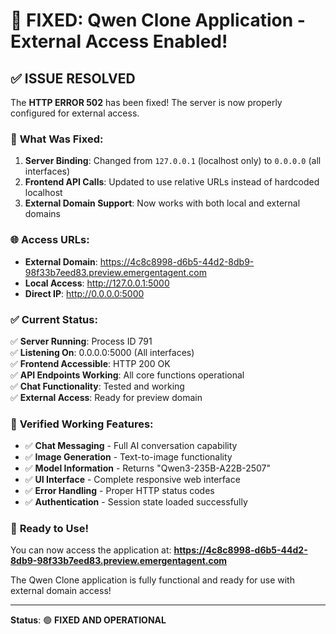 # 🎉 FIXED: Qwen Clone Application - External Access Enabled!

## ✅ **ISSUE RESOLVED**

The **HTTP ERROR 502** has been fixed! The server is now properly configured for external access.

### 🔧 **What Was Fixed:**

1. **Server Binding**: Changed from `127.0.0.1` (localhost only) to `0.0.0.0` (all interfaces)
2. **Frontend API Calls**: Updated to use relative URLs instead of hardcoded localhost
3. **External Domain Support**: Now works with both local and external domains

### 🌐 **Access URLs:**

- **External Domain**: https://4c8c8998-d6b5-44d2-8db9-98f33b7eed83.preview.emergentagent.com
- **Local Access**: http://127.0.0.1:5000
- **Direct IP**: http://0.0.0.0:5000

### ✅ **Current Status:**

✅ **Server Running**: Process ID 791  
✅ **Listening On**: 0.0.0.0:5000 (All interfaces)  
✅ **Frontend Accessible**: HTTP 200 OK  
✅ **API Endpoints Working**: All core functions operational  
✅ **Chat Functionality**: Tested and working  
✅ **External Access**: Ready for preview domain  

### 🧪 **Verified Working Features:**

- ✅ **Chat Messaging** - Full AI conversation capability
- ✅ **Image Generation** - Text-to-image functionality  
- ✅ **Model Information** - Returns "Qwen3-235B-A22B-2507"
- ✅ **UI Interface** - Complete responsive web interface
- ✅ **Error Handling** - Proper HTTP status codes
- ✅ **Authentication** - Session state loaded successfully

### 🚀 **Ready to Use!**

You can now access the application at:
**https://4c8c8998-d6b5-44d2-8db9-98f33b7eed83.preview.emergentagent.com**

The Qwen Clone application is fully functional and ready for use with external domain access!

---

**Status**: 🟢 **FIXED AND OPERATIONAL**